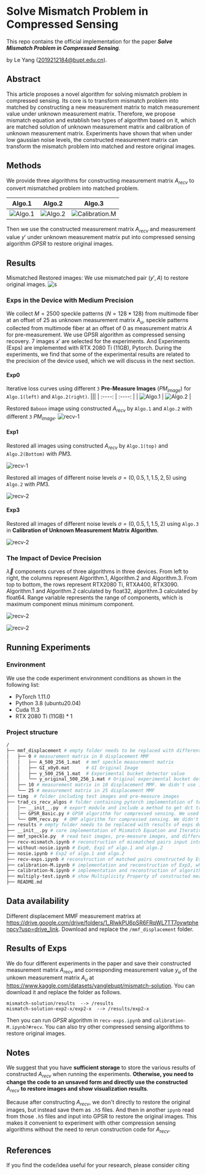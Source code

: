 # Solve Mismatch Problem in Compressed Sensing

This repo contains the official implementation for the paper ***Solve Mismatch Problem in Compressed Sensing***.

by Le Yang (2019212184@bupt.edu.cn).

## Abstract

This article proposes a novel algorithm for solving mismatch problem in compressed sensing. Its core is to transform mismatch problem into matched by
constructing a new measurement matrix to match measurement value under
unknown measurement matrix. Therefore, we propose mismatch equation and
establish two types of algorithm based on it, which are matched solution of
unknown measurement matrix and calibration of unknown measurement matrix. Experiments have shown that when under low gaussian noise levels, the
constructed measurement matrix can transform the mismatch problem into
matched and restore original images.

## Methods

We provide three algorithms for constructing measurement matrix $A_{recv}$ to convert mismatched problem into matched problem.

|  Algo.1   | Algo.2  | Algo.3 |
|  :----:  | :----:  | :----: |
| ![Algo.1](./assets/algo1.png)  | ![Algo.2](./assets/algo2.png) | ![Calibration.M](./assets/cm.png) |

Then we use the constructed measurement matrix $A_{recv}$ and measurement value $y'$ under
unknown measurement matrix put into compressed sensing algorithm $GPSR$ to restore original images.

## Results
Mismatched Restored images: We use mismatched pair $(y', A)$ to restore original images.
![s](./results/mismatch_recv_res.jpg)

### Exps in the Device with Medium Precision
We collect $M=2500$ speckle patterns ($N=128*128$) from multimode fiber at an offset of 25 as unknown measurement matrix $A_u$, speckle patterns collected from multimode fiber at an offset of 0 as measurement matrix $A$ for pre-measurement. We use GPSR algorithm as compressed sensing recovery. 7 images $x'$ are selected for the experiments. And Experiments (Exps) are implemented with RTX 2080 Ti (11GB), Pytorch. During the experiments, we find that some of the experimental results are related to the precision of the device used, which we will discuss in the next section.

#### Exp0

Iterative loss curves using different `3` **Pre-Measure Images** ($PM_{image}$) for `Algo.1(left)` and `Algo.2(right)`.
|||
|  :----:  | :----:  |
| ![Algo.1](./results/exp0/algo1-curve.jpg)  | ![Algo.2](./results/exp0/algo2-curve.jpg) |

Restored `Baboon` image using constructed $A_{recv}$ by `Algo.1` and `Algo.2` with different `3` $PM_{image}$. 
![recv-1](./assets/PMs.png)


#### Exp1

Restored all images using constructed $A_{recv}$ by `Algo.1(top)` and `Algo.2(Bottom)` with $PM3$.

![recv-1](./results/exp1/recv_res_row1_1e-4.jpg)

Restored all images of different noise levels $\sigma=(0,0.5,1,1.5,2,5)$ using `Algo.2` with $PM3$.

![recv-2](./results/exp2-x/recv_res_algo2.jpg)

#### Exp3

Restored all images of different noise levels $\sigma=(0,0.5,1,1.5,2)$ using `Algo.3` in **Calibration of Unknown Measurement Matrix Algorithm**.

![recv-2](./results/calibrationM/recv_res-r.jpg)


### The Impact of Device Precision
$\vec{\lambda}$ components curves of three algorithms in three devices. From left to right, the columns represent Algorithm.1, Algorithm.2 and Algorithm.3. From top to bottom, the rows represent RTX2080 Ti, RTXA400, RTX3090. Algorithm.1 and Algorithm.2 calculated by float32, algorithm.3 calculated by float64. Range variable represents the range of components, which is maximum component minus 
minimum component.

![recv-2](./assets/mt.png)

![recv-2](./assets/mt_res.png)

## Running Experiments

### Environment

We use the code experiment environment conditions as shown in the following list:

- PyTorch  1.11.0
- Python  3.8 (ubuntu20.04)
- Cuda  11.3
- RTX 2080 Ti (11GB) * 1

### Project structure

```bash
/
├── mmf_displacement # empty folder needs to be replaced with different displacement MMF measurement matrixs downloaded from google drive in the subsection <Data availability>
│   ├── 0 # measurement matrix in 0 displacement MMF
│   │   ├── A_500_256_1.mat  # mmf speckle measurement matrix
│   │   ├── GI_x0y0.mat      # GI Original Image
│   │   ├── y_500_256_1.mat  # Experimental bucket detector value
│   │   └── y_original_500_256_1.mat # Original experimental bucket detector value (before sum)
│   ├── 10 # measurement matrix in 10 displacement MMF. We didn't use in our experiments
│   └── 25 # measurement matrix in 25 displacement MMF
├── timg  # folder including test images and pre-measure images
├── trad_cs_recv_algos # folder containing pytorch implementation of two traditional compressed sensing algorithms, which are OMP and GPSR
│   │── __init__.py  # export module and include a method to get dct transform matrix for sparse transformation
│   │── GPSR_Basic.py # GPSR algorithm for compressed sensing. We used in our experiments
│   └── OPM_recv.py  # OMP algorithm for compressed sensing. We didn't use in our experiments
├── results # empty folder needs to be replaced with results of exps downloaded from google drive in the subsection <Results of Exps>. Or you can run code to save results of exps
├── __init__.py # core implementation of Mismatch Equation and Iterative Algorithm in the paper
├── mmf_speckle.py  # read test images, pre-measure images, and different displacement MMF measurement matrixs
├── recv-mismatch.ipynb # reconstruction of mismatched pairs input into GPSR
├── without-nosie.ipynb # Exp0, Exp1 of algo.1 and algo.2
├── nosie.ipynb # Exp2 of algo.1 and algo.2
├── recv-exps.ipynb # reconstruction of matched pairs constructed by Exp0,Exp1,Exp2 input into GPSR
├── calibration-M.ipynb # implementation and reconstruction of Exp3, which algorithm in the <<B. Calibration of unknown measurement matrix——B.2 Unknow Images in M-Space>> of paper
├── calibration-N.ipynb # implementation and reconstruction of algorithm in the <<B. Calibration of unknown measurement matrix——B.1 Unknow Images in N-Space>> of paper
├── multiply-test.ipynb # show Multiplicity Property of constructed measurement matrix A_recv 
├── README.md
```

## Data availability

Different displacement MMF measurement matrixs at https://drive.google.com/drive/folders/1_RlwkPU6pSR6FRqWL7TT7ovwtphenpcy?usp=drive_link. Download and replace the `/mmf_displacement` folder.

## Results of Exps

We do four different experiments in the paper and save their constructed measurement matrix $A_{recv}$ and corresponding measurement value $y_u$ of the unkown measurement matrix $A_u$ at https://www.kaggle.com/datasets/yanglebupt/mismatch-solution. You can download it and replace the folder as follows. 
```
mismatch-solution/results  --> /results
mismatch-solution-exp2-x/exp2-x  --> /results/exp2-x
```
Then you can run $GPSR$ algorithm in `recv-exps.ipynb` and `calibration-M.ipynb?#recv`. You can also try other compressed sensing algorithms to restore original images.

## Notes

We suggest that you have **sufficient storage** to store the various results of constructed $A_{recv}$ when running the experiments. **Otherwise, you need to change the code to an unsaved form and directly use the constructed** $A_{recv}$ **to restore images and show visualization results**.

Because after constructing $A_{recv}$, we don't directly to restore the original images, but instead save them as `.h5` files. And then in another `ipynb` read from those `.h5` files and input into GPSR to restore the original images. This makes it convenient to experiment with other compression sensing algorithms without the need to rerun construction code for $A_{recv}$.

## References

If you find the code/idea useful for your research, please consider citing

```bib
```